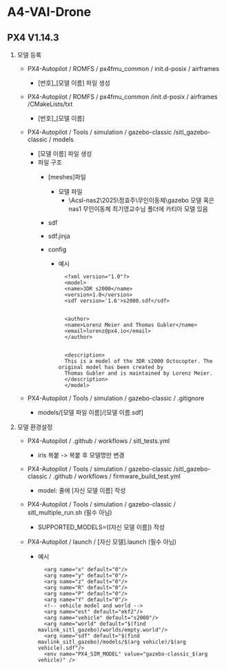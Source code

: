 # A4-VAI-Drone
## PX4 V1.14.3 
1. 모델 등록
    - PX4-Autopilot / ROMFS / px4fmu_common / init.d-posix / airframes
        - [번호]_[모델 이름] 파일 생성

    - PX4-Autopilot / ROMFS / px4fmu_common /init.d-posix / airframes /CMakeLists/txt
        - [번호]_[모델 이름]

    - PX4-Autopilot / Tools / simulation / gazebo-classic /sitl_gazebo-classic / models 
        - [모델 이름] 파일 생성
        - 파일 구조
            - [meshes]파일
                - 모델 파일
                  - \\Acsl-nas2\2025\정효주\무인이동체\gazebo 모델 혹은 nas1 무인이동체 최기영교수님 폴더에 카티아 모델 있음

            - sdf
            - sdf.jinja
            - config
                - 예시
                    
                        <?xml version="1.0"?>
                        <model>
                        <name>3DR s2000</name>
                        <version>1.0</version>
                        <sdf version='1.6'>s2000.sdf</sdf>


                        <author>  
                        <name>Lorenz Meier and Thomas Gubler</name>
                        <email>lorenz@px4.io</email>
                        </author>


                        <description>
                        This is a model of the 3DR s2000 Octocopter. The original model has been created by
                        Thomas Gubler and is maintained by Lorenz Meier.
                        </description>
                        </model>
                        
    - PX4-Autopilot / Tools / simulation / gazebo-classic / .gitignore
        - models/[모델 파일 이름]/[모델 이름.sdf]

2. 모델 환경설정
    - PX4-Autopilot / .github / workflows / sitl_tests.yml
        - iris 복붙 -> 복붙 후 모델명만 변경

    - PX4-Autopilot / Tools / simulation / gazebo-classic /sitl_gazebo-classic / .github / workflows / firmware_build_test.yml
        - model: 줄에 [자신 모델 이름] 작성

    - PX4-Autopilot / Tools / simulation / gazebo-classic / sitl_multiple_run.sh (필수 아님)
        -  SUPPORTED_MODELS=([자신 모델 이름]) 작성

    - PX4-Autopilot / launch / [자신 모델].launch (필수 아님)
        - 예시
          
                <arg name="x" default="0"/>
                <arg name="y" default="0"/>
                <arg name="z" default="0"/>
                <arg name="R" default="0"/>
                <arg name="P" default="0"/>
                <arg name="Y" default="0"/>
                <!-- vehicle model and world -->
                <arg name="est" default="ekf2"/>
                <arg name="vehicle" default="s2000"/>
                <arg name="world" default="$(find mavlink_sitl_gazebo)/worlds/empty.world"/>
                <arg name="sdf" default="$(find mavlink_sitl_gazebo)/models/$(arg vehicle)/$(arg vehicle).sdf"/>
                <env name="PX4_SIM_MODEL" value="gazebo-classic_$(arg vehicle)" />

